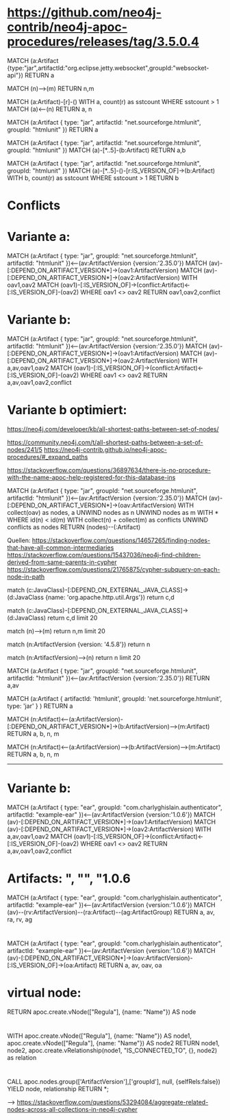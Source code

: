 # https://github.com/neo4j-contrib/neo4j-apoc-procedures/releases/tag/3.5.0.4


MATCH (a:Artifact {type:"jar",artifactId:"org.eclipse.jetty.websocket",groupId:"websocket-api"})
RETURN a

MATCH (n)-->(m)
RETURN n,m

MATCH (a:Artifact)-[r]-()
WITH a, count(r) as sstcount
WHERE sstcount > 1
MATCH (a)<--(n)
RETURN a, n

MATCH (a:Artifact {  type: "jar",  artifactId: "net.sourceforge.htmlunit",  groupId: "htmlunit" })
RETURN a

MATCH (a:Artifact {  type: "jar",  artifactId: "net.sourceforge.htmlunit",  groupId: "htmlunit" })
MATCH (a)-[*..5]-(b:Artifact)
RETURN a,b

MATCH (a:Artifact {  type: "jar",  artifactId: "net.sourceforge.htmlunit",  groupId: "htmlunit" })
MATCH (a)-[*..5]-()-[r:IS_VERSION_OF]->(b:Artifact)
WITH b, count(r) as sstcount
WHERE sstcount > 1
RETURN b

# Conflicts

# Variante a:
MATCH (a:Artifact {  type: "jar",  groupId: "net.sourceforge.htmlunit",  artifactId: "htmlunit" })<--(av:ArtifactVersion {version:'2.35.0'})
MATCH (av)-[:DEPEND_ON_ARTIFACT_VERSION*]->(oav1:ArtifactVersion)
MATCH (av)-[:DEPEND_ON_ARTIFACT_VERSION*]->(oav2:ArtifactVersion)
WITH oav1,oav2
MATCH (oav1)-[:IS_VERSION_OF]->(conflict:Artifact)<-[:IS_VERSION_OF]-(oav2)
WHERE oav1 <> oav2
RETURN oav1,oav2,conflict

# Variante b:
MATCH (a:Artifact {  type: "jar",  groupId: "net.sourceforge.htmlunit",  artifactId: "htmlunit" })<--(av:ArtifactVersion {version:'2.35.0'})
MATCH (av)-[:DEPEND_ON_ARTIFACT_VERSION*]->(oav1:ArtifactVersion)
MATCH (av)-[:DEPEND_ON_ARTIFACT_VERSION*]->(oav2:ArtifactVersion)
WITH a,av,oav1,oav2
MATCH (oav1)-[:IS_VERSION_OF]->(conflict:Artifact)<-[:IS_VERSION_OF]-(oav2)
WHERE oav1 <> oav2
RETURN a,av,oav1,oav2,conflict

# Variante b optimiert:

https://neo4j.com/developer/kb/all-shortest-paths-between-set-of-nodes/

https://community.neo4j.com/t/all-shortest-paths-between-a-set-of-nodes/241/5
https://neo4j-contrib.github.io/neo4j-apoc-procedures/#_expand_paths

https://stackoverflow.com/questions/36897634/there-is-no-procedure-with-the-name-apoc-help-registered-for-this-database-ins


MATCH (a:Artifact {  type: "jar",  groupId: "net.sourceforge.htmlunit",  artifactId: "htmlunit" })<--(av:ArtifactVersion {version:'2.35.0'})
MATCH (av)-[:DEPEND_ON_ARTIFACT_VERSION*]->(oav:ArtifactVersion)
WITH collect(oav) as nodes, a
UNWIND nodes as n
UNWIND nodes as m
WITH * WHERE id(n) < id(m)
WITH collect(n) + collect(m) as conflicts
UNWIND conflicts as nodes
RETURN (nodes)--(:Artifact)



Quellen:
https://stackoverflow.com/questions/14657265/finding-nodes-that-have-all-common-intermediaries
https://stackoverflow.com/questions/15437036/neo4j-find-children-derived-from-same-parents-in-cypher
https://stackoverflow.com/questions/21765875/cypher-subquery-on-each-node-in-path

match (c:JavaClass)-[:DEPEND_ON_EXTERNAL_JAVA_CLASS]->(d:JavaClass {name: 'org.apache.http.util.Args'}) return c,d

match (c:JavaClass)-[:DEPEND_ON_EXTERNAL_JAVA_CLASS]->(d:JavaClass) return c,d limit 20

match (n)-->(m) return n,m limit 20

match (n:ArtifactVersion {version: '4.5.8'}) return n

match (n:ArtifactVersion)-->(n) return n limit 20

MATCH (a:Artifact {  type: "jar",  groupId: "net.sourceforge.htmlunit",  artifactId: "htmlunit" })<--(av:ArtifactVersion {version:'2.35.0'})
RETURN a,av


MATCH (a:Artifact { artifactId: 'htmlunit', groupId: 'net.sourceforge.htmlunit', type: 'jar' } ) RETURN a

MATCH (n:Artifact)<--(a:ArtifactVersion)-[:DEPEND_ON_ARTIFACT_VERSION*]->(b:ArtifactVersion)-->(m:Artifact)
RETURN a, b, n, m

MATCH (n:Artifact)<--(a:ArtifactVersion)-->(b:ArtifactVersion)-->(m:Artifact)
RETURN a, b, n, m


-------------------------------------

# Variante b:
MATCH (a:Artifact {  type: "ear",  groupId: "com.charlyghislain.authenticator",  artifactId: "example-ear" })<--(av:ArtifactVersion {version:'1.0.6'})
MATCH (av)-[:DEPEND_ON_ARTIFACT_VERSION*]->(oav1:ArtifactVersion)
MATCH (av)-[:DEPEND_ON_ARTIFACT_VERSION*]->(oav2:ArtifactVersion)
WITH a,av,oav1,oav2
MATCH (oav1)-[:IS_VERSION_OF]->(conflict:Artifact)<-[:IS_VERSION_OF]-(oav2)
WHERE oav1 <> oav2
RETURN a,av,oav1,oav2,conflict


# Artifacts: ", "", "1.0.6
MATCH (a:Artifact {  type: "ear",  groupId: "com.charlyghislain.authenticator",  artifactId: "example-ear" })<--(av:ArtifactVersion {version:'1.0.6'})
MATCH (av)--(rv:ArtifactVersion)--(ra:Artifact)--(ag:ArtifactGroup)
RETURN a, av, ra, rv, ag

# 
MATCH (a:Artifact {  type: "ear",  groupId: "com.charlyghislain.authenticator",  artifactId: "example-ear" })<--(av:ArtifactVersion {version:'1.0.6'})
MATCH (av)-[:DEPEND_ON_ARTIFACT_VERSION*]->(oav:ArtifactVersion)-[:IS_VERSION_OF]->(oa:Artifact)
RETURN a, av, oav, oa

# virtual node:
RETURN apoc.create.vNode(["Regula"], {name: "Name"}) AS node
#
WITH apoc.create.vNode(["Regula"], {name: "Name"}) AS node1, apoc.create.vNode(["Regula"], {name: "Name"}) AS node2
RETURN node1, node2, apoc.create.vRelationship(node1, "IS_CONNECTED_TO", {}, node2) as relation

#
CALL apoc.nodes.group(['ArtifactVersion'],['groupId'], null, {selfRels:false})
YIELD node, relationship RETURN *;


--> https://stackoverflow.com/questions/53294084/aggregate-related-nodes-across-all-collections-in-neo4j-cypher